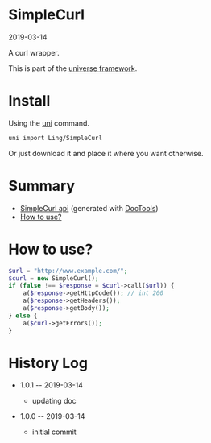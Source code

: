 SimpleCurl
===========
2019-03-14



A curl wrapper.


This is part of the [universe framework](https://github.com/karayabin/universe-snapshot).


Install
==========
Using the [uni](https://github.com/lingtalfi/universe-naive-importer) command.
```bash
uni import Ling/SimpleCurl
```

Or just download it and place it where you want otherwise.






Summary
===========
- [SimpleCurl api](https://github.com/lingtalfi/SimpleCurl/blob/master/doc/api/Ling/SimpleCurl.md) (generated with [DocTools](https://github.com/lingtalfi/DocTools))
- [How to use?](#how-to-use)



How to use?
=============



```php
$url = "http://www.example.com/";
$curl = new SimpleCurl();
if (false !== $response = $curl->call($url)) {
    a($response->getHttpCode()); // int 200
    a($response->getHeaders());
    a($response->getBody());
} else {
    a($curl->getErrors());
}

```






History Log
=============

- 1.0.1 -- 2019-03-14

    - updating doc

- 1.0.0 -- 2019-03-14

    - initial commit